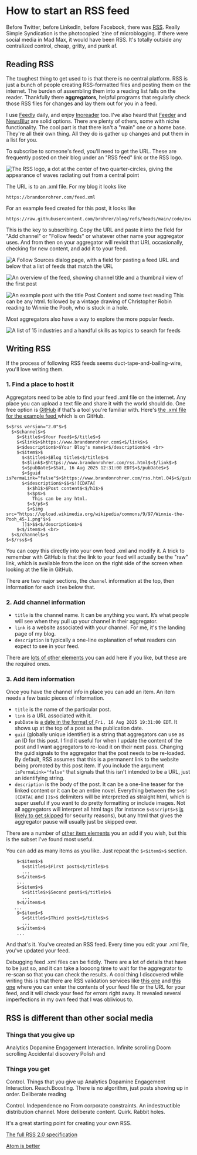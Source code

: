 # How to start an RSS feed

Before Twitter, before LinkedIn, before Facebook, there was
[RSS](https://en.wikipedia.org/wiki/RSS).
Really Simple Syndication is the photocopied 'zine of microblogging.
If there were social media in Mad Max, it would have been RSS. It's
totally outside any centralized control, cheap, gritty, and punk af. 

## Reading RSS

The toughest thing to get used to is that there is no central platform.
RSS is just a bunch of people creating RSS-formatted files and posting them
on the internet. The burden of assembling them into a reading list falls
on the reader. Thankfully there **aggregators**, helpful programs that regularly
check those RSS files for changes and lay them out for you in a feed.

I use [Feedly](https://feedly.com) daily, and enjoy
[Inoreader](https://www.inoreader.com) too. I've also heard that 
[Feeder](https://feeder.co) and 
[NewsBlur](https://newsblur.com) are solid options. There are plenty
of others, some with niche functionality. The cool part is that there isn't
a "main" one or a home base. They're all their own thing. All they do
is gather up changes and put them in a list for you.

To subscribe to someone's feed, you'll need to get the URL. These are
frequently posted on their blog under an "RSS feed" link or the
RSS logo.

![The RSS logo, a dot at the center of two quarter-circles, 
giving the appearance of waves radiating out from a central point
](https://upload.wikimedia.org/wikipedia/en/4/43/Feed-icon.svg)

The URL is to an .xml file. For my blog it looks like

```
https://brandonrohrer.com/feed.xml
```

For an example feed created for this post, it looks like

```
https://raw.githubusercontent.com/brohrer/blog/refs/heads/main/code/example_feed.xml
```

This is the key to subscribing. Copy the URL and paste it into the
field for 
"Add channel" or "Follow feeds" or whatever other name your aggregator uses.
And from then on your aggregator will revisit that URL occasionally,
checking for new content, and add it to your feed.

![A Follow Sources dialog page, with a field for pasting a feed URL
and below that a list of feeds that match the URL
](https://raw.githubusercontent.com/brohrer/blog_images/refs/heads/main/rss/follow_sources.png "A Follow Sources dialog from Feedly")

![An overview of the feed, showing channel title and a thumbnail
view of the first post
](https://raw.githubusercontent.com/brohrer/blog_images/refs/heads/main/rss/feed_overview.png "A channel overview on Feedly")

![An example post with the title Post Content and some text reading 
This can be any html.
followed by a vintage drawing of Christopher Robin reading to 
Winnie the Pooh, who is stuck in a hole.
](https://raw.githubusercontent.com/brohrer/blog_images/refs/heads/main/rss/example_post.png "An example post, viewed on Feedly")

Most aggregators also have a way to explore the more popular feeds.

![A list of 15 industries and a handful skills as topics to search for feeds
](https://raw.githubusercontent.com/brohrer/blog_images/refs/heads/main/rss/feed_topics.png "Some popular feed topics, offered on Feedly")

## Writing RSS

If the process of following RSS feeds seems duct-tape-and-bailing-wire,
you'll love writing them.

### 1. Find a place to host it

Aggregators need to be able to find your feed .xml file on the internet.
Any place you can upload a text file and share it with the world should do.
One free option is [GitHub](https://www.github.com) if that's a tool
you're familiar with. Here's 
[the .xml file for the example feed
](https://github.com/brohrer/blog/blob/main/code/example_feed.xml)
which is on GitHub.

```
$<$rss version="2.0"$>$
  $<$channel$>$
    $<$title$>$Your Feed$<$/title$>$
    $<$link$>$https://www.brandonrohrer.com$<$/link$>$
    $<$description$>$Your Blog's name$<$/description$>$ <br>
    $<$item$>$
      $<$title$>$Blog title$<$/title$>$
      $<$link$>$https://www.brandonrohrer.com/rss.html$<$/link$>$
      $<$pubDate$>$Sat, 16 Aug 2025 12:31:00 EDT$<$/pubDate$>$
      $<$guid isPermaLink="false"$>$https://www.brandonrohrer.com/rss.html.04$<$/guid$>$
      $<$description$>$$<$![CDATA[
        $<$h1$>$Post content$<$/h1$>$
        $<$p$>$
          This can be any html.
        $<$/p$>$
        $<$img src="https://upload.wikimedia.org/wikipedia/commons/9/97/Winnie-the-Pooh_45-1.png"$>$
      ]]$>$$<$/description$>$
    $<$/item$>$ <br>
  $<$/channel$>$
$<$/rss$>$
```

You can copy this directly into your own feed .xml and modify it. 
A trick to remember with GitHub is that the link to your feed will actually
be the "raw" link, which is available from the icon on the right side
of the screen when looking at the file in GitHub.

There are two major sections, the `channel` information at the top,
then information for each `item` below that.

### 2. Add channel information

- `title` is the channel name. It can be anything you want. It’s what
people will see when they pull up your channel in their aggregator.
- `link` is a website associated with your channel. For me, it's the
landing page of my blog.
- `description` is typically a one-line explanation of what readers can
expect to see in your feed.

There are [lots of other elements
](https://www.rssboard.org/rss-specification#optionalChannelElements)
you can add here if you like, but these are the required ones.

### 3. Add item information

Once you have the channel info in place you can add an item.
An item needs a few basic pieces of information.

- `title` is the name of the particular post. 
- `link` is a URL associated with it.
- `pubDate` is [a date in the format of
](https://whitep4nth3r.com/blog/how-to-format-dates-for-rss-feeds-rfc-822/#valid-rfc-822-date-format)
`Fri, 16 Aug 2025 19:31:00 EDT`. It shows up at the top of a post as
the publication date.
- `guid` (globally unique identifier) is a string that aggregators can use
as an ID for this post. I find it useful for when I update the content
of the post and I want aggregators to re-load it on their next pass.
Changing the guid signals to the aggregator that the post needs to be
re-loaded. By default, RSS assumes that this is a permanent link to the
website being promoted by this post item. If you include the argument
`isPermaLink="false"` that signals that this isn't intended to be a URL, just
an identifying string.
- `description` is the body of the post. It can be a one-line teaser
for the linked content or it can be an entire novel. Everything
between the `$<$![CDATA[` and `]]$>$` delimiters will be interpreted as straight
html, which is super useful if you want to do pretty formatting or
include images. Not all aggregators will interpret all html tags
(for instance `$<$script$>$`
[is likely to get skipped](https://validator.w3.org/feed/docs/warning/SecurityRisk.html)
for security reasons),
but any html that gives the aggregator pause will usually just be skipped over.

There are a number of
[other item elements](https://www.rssboard.org/rss-specification#hrelementsOfLtitemgt)
you an add if you wish, but this is the subset I've found most useful.

You can add as many items as you like. Just repeat the `$<$item$>$` section.

```...
    $<$item$>$
      $<$title$>$First post$<$/title$>$
      ...
    $<$/item$>$
    ...
    $<$item$>$
      $<$title$>$Second post$<$/title$>$
      ...
    $<$/item$>$
   ...
    $<$item$>$
      $<$title$>$Third post$<$/title$>$
      ...
    $<$/item$>$
    ...
```

And that's it. You've created an RSS feed. Every time you edit your .xml
file, you've updated your feed.

Debugging feed .xml files can be fiddly. There are a lot of details that
have to be just so, and it can take a loooong time to
wait for the aggregrator to re-scan so that you can check the results.
A cool thing I discovered while writing this is that there are RSS
validation services like 
[this one](https://validator.w3.org/feed/) and
[this one](https://www.rssboard.org/rss-validator/check.cgi)
where you can
enter the contents of your feed file or the URL for your feed,
and it will check your feed for errors
right away. It revealed several imperfections in my own feed that I 
was oblivious to.

## RSS is different than other social media

### Things that you give up

Analytics
Dopamine
Engagement
Interaction.
Infinite scrolling
Doom scrolling
Accidental discovery
Polish and

### Things you get

Control.
Things that you give up
Analytics
Dopamine
Engagement
Interaction.
Reach.Boosting. There is no algorithm, just posts showing up in order.
Deliberate reading

Control.
Independence no From corporate constraints.
An indestructible distribution channel.
More deliberate content.
Quirk.
Rabbit holes.

It's a great starting point for creating your own RSS.


[The full RSS 2.0 specification](https://www.rssboard.org/rss-specification)

[Atom is better](https://danielmiessler.com/blog/atom-rss-why-we-should-just-call-them-feeds-instead-of-rss-feeds)
